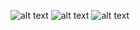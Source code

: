 
![alt text](https://raw.githubusercontent.com/tomkingkong/tk-comp-challenge-1/master/images/SS-1.png)
![alt text](https://raw.githubusercontent.com/tomkingkong/tk-comp-challenge-1/master/images/SS-2.png)
![alt text](https://raw.githubusercontent.com/tomkingkong/tk-comp-challenge-1/master/images/SS-3.png)
